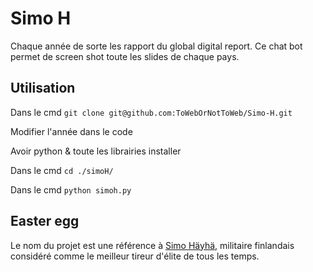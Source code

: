 # Simo H

Chaque année de sorte les rapport du global digital report. Ce chat bot permet de screen shot toute les slides de chaque pays.

## Utilisation 

Dans le cmd `git clone git@github.com:ToWebOrNotToWeb/Simo-H.git`

Modifier l'année dans le code

Avoir python & toute les librairies installer

Dans le cmd `cd ./simoH/`

Dans le cmd `python simoh.py`

## Easter egg
Le nom du projet est une référence à <a href="https://fr.wikipedia.org/wiki/Simo_H%C3%A4yh%C3%A4">Simo Häyhä</a>, militaire finlandais considéré comme le meilleur tireur d'élite de tous les temps.
